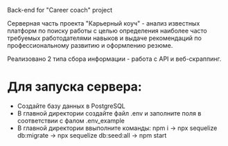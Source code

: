 Back-end for "Career coach" project

Серверная часть проекта "Карьерный коуч" - анализ известных платформ по поиску работы с целью определения наиболее часто требуемых работодателями навыков и выдаче рекомендаций по профессиональному развитию и оформлению резюме.

Реализовано 2 типа сбора информации - работа с API и веб-скраппинг.

# Для запуска сервера:
* Создайте базу данных в PostgreSQL
* В главной директории создайте файл .env и заполните поля в соответствии с фалом .env_example
* В главной директории ввыполните команды: npm i -> npx sequelize db:migrate -> npx sequelize db:seed:all -> npm start
